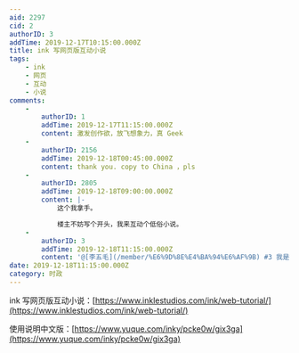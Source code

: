 ```yaml
---
aid: 2297
cid: 2
authorID: 3
addTime: 2019-12-17T10:15:00.000Z
title: ink 写网页版互动小说
tags:
    - ink
    - 网页
    - 互动
    - 小说
comments:
    -
        authorID: 1
        addTime: 2019-12-17T11:15:00.000Z
        content: 激发创作欲，放飞想象力，真 Geek
    -
        authorID: 2156
        addTime: 2019-12-18T00:45:00.000Z
        content: thank you. copy to China ，pls
    -
        authorID: 2805
        addTime: 2019-12-18T09:00:00.000Z
        content: |-
            这个我拿手。

            楼主不妨写个开头，我来互动个低俗小说。
    -
        authorID: 3
        addTime: 2019-12-18T11:15:00.000Z
        content: '@[李五毛](/member/%E6%9D%8E%E4%BA%94%E6%AF%9B) #3 我是搬运工，既然拿手直接上手写呗。'
date: 2019-12-18T11:15:00.000Z
category: 时政
---
```


ink 写网页版互动小说：[https://www.inklestudios.com/ink/web-tutorial/](https://www.inklestudios.com/ink/web-tutorial/)

使用说明中文版：[https://www.yuque.com/inky/pcke0w/gix3ga](https://www.yuque.com/inky/pcke0w/gix3ga)
